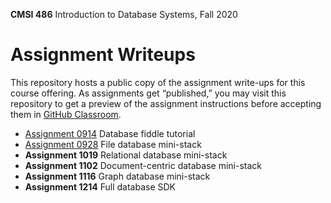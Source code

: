 **CMSI 486** Introduction to Database Systems, Fall 2020

# Assignment Writeups
This repository hosts a public copy of the assignment write-ups for this course offering. As assignments get “published,” you may visit this repository to get a preview of the assignment instructions before accepting them in [GitHub Classroom](https://classroom.github.com).

- [Assignment 0914](./fiddle-tutorial.md) Database fiddle tutorial
- [Assignment 0928](./file-db-mini-stack.md) File database mini-stack
- **Assignment 1019** Relational database mini-stack
- **Assignment 1102** Document-centric database mini-stack
- **Assignment 1116** Graph database mini-stack
- **Assignment 1214** Full database SDK
